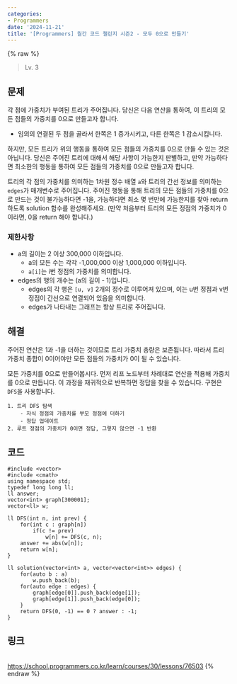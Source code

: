 ```yaml
---
categories:
- Programmers
date: '2024-11-21'
title: '[Programmers] 월간 코드 챌린지 시즌2 - 모두 0으로 만들기'
---
```


{% raw %}
> Lv. 3<br>

## 문제
각 점에 가중치가 부여된 트리가 주어집니다. 당신은 다음 연산을 통하여, 이 트리의 모든 점들의 가중치를 0으로 만들고자 합니다.

-   임의의 연결된 두 점을 골라서 한쪽은 1 증가시키고, 다른 한쪽은 1 감소시킵니다.

하지만, 모든 트리가 위의 행동을 통하여 모든 점들의 가중치를 0으로 만들 수 있는 것은 아닙니다. 당신은 주어진 트리에 대해서 해당 사항이 가능한지 판별하고, 만약 가능하다면 최소한의 행동을 통하여 모든 점들의 가중치를 0으로 만들고자 합니다.

트리의 각 점의 가중치를 의미하는 1차원 정수 배열  `a`와 트리의 간선 정보를 의미하는  `edges`가 매개변수로 주어집니다. 주어진 행동을 통해 트리의 모든 점들의 가중치를 0으로 만드는 것이 불가능하다면 -1을, 가능하다면 최소 몇 번만에 가능한지를 찾아 return 하도록 solution 함수를 완성해주세요. (만약 처음부터 트리의 모든 정점의 가중치가 0이라면, 0을 return 해야 합니다.)

### 제한사항
-   a의 길이는 2 이상 300,000 이하입니다.
    -   a의 모든 수는 각각 -1,000,000 이상 1,000,000 이하입니다.
    -   `a[i]`는 i번 정점의 가중치를 의미합니다.
-   edges의 행의 개수는 (a의 길이 - 1)입니다.
    -   edges의 각 행은  `[u, v]`  2개의 정수로 이루어져 있으며, 이는 u번 정점과 v번 정점이 간선으로 연결되어 있음을 의미합니다.
    -   edges가 나타내는 그래프는 항상 트리로 주어집니다.

## 해결
주어진 연산은 1과 -1을 더하는 것이므로 트리 가중치 총량은 보존됩니다. 따라서 트리 가중치 종합이 0이어야만 모든 점들의 가중치가 0이 될 수 있습니다.

모든 가중치를 0으로 만들어봅시다. 먼저 리프 노드부터 차례대로 연산을 적용해 가중치를 0으로 만듭니다. 이 과정을 재귀적으로 반복하면 정답을 찾을 수 있습니다. 구현은 `DFS`을 사용합니다.

```
1. 트리 DFS 탐색
	- 자식 정점의 가중치를 부모 정점에 더하기
	- 정답 업데이트
2. 루트 정점의 가중치가 0이면 정답, 그렇지 않으면 -1 반환
```

## 코드
```
#include <vector>
#include <cmath>
using namespace std;
typedef long long ll;
ll answer;
vector<int> graph[300001];
vector<ll> w;

ll DFS(int n, int prev) {
    for(int c : graph[n])
        if(c != prev)
            w[n] += DFS(c, n);
    answer += abs(w[n]);
    return w[n];
}

ll solution(vector<int> a, vector<vector<int>> edges) {
    for(auto b : a)
        w.push_back(b);
    for(auto edge : edges) {
        graph[edge[0]].push_back(edge[1]);
        graph[edge[1]].push_back(edge[0]);
    }
    return DFS(0, -1) == 0 ? answer : -1;
}
```

## 링크
<br>https://school.programmers.co.kr/learn/courses/30/lessons/76503
{% endraw %}